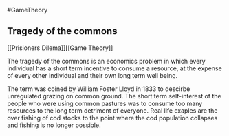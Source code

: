 #GameTheory
## Tragedy of the commons
[[Prisioners Dilema]][[Game Theory]]

The tragedy of the commons is an economics problem in which every individual has a short term incentive to consume a resource, at the expense of every other individual and their own long term well being.



The term was coined by William Foster Lloyd in 1833 to descirbe unregulated grazing on common ground.  The short term self-interest of the people who were using common pastures was to consume too many resources to the long term detriment of everyone. Real life exaples are the over fishing of cod stocks to the point where the cod population collapses and fishing is no longer possible.  


